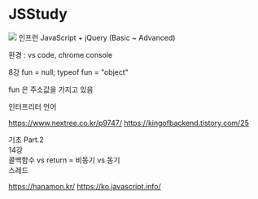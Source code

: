 # JSStudy
<img src="https://img.shields.io/badge/JavaScript-F7DF1E?style=for-the-badge&logo=Python&logoColor=white">
인프런 JavaScript + jQuery (Basic ~ Advanced)

환경 : vs code, chrome console

8강
fun = null;
typeof fun = "object"

fun 은 주소값을 가지고 있음

인터프리터 언어

https://www.nextree.co.kr/p9747/
https://kingofbackend.tistory.com/25

기초 Part.2   
14강   
콜백함수 vs return = 비동기 vs 동기   
스레드   

https://hanamon.kr/
https://ko.javascript.info/

